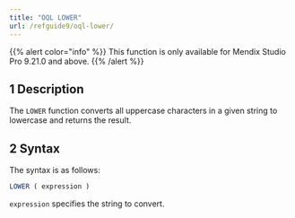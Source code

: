 ```yaml
---
title: "OQL LOWER"
url: /refguide9/oql-lower/
---
```


{{% alert color="info" %}}
This function is only available for Mendix Studio Pro 9.21.0 and above.
{{% /alert %}}

## 1 Description

The `LOWER` function converts all uppercase characters in a given string to lowercase and returns the result.

## 2 Syntax

The syntax is as follows:

```sql
LOWER ( expression )
```

`expression` specifies the string to convert.
